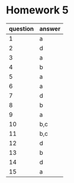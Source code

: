 # Homework 5

| question | answer |
|----------|--------|
| 1        | a      |
| 2        | d      |
| 3        | a      |
| 4        | b      |
| 5        | a      |
| 6        | a      |
| 7        | d      |
| 8        | b      |
| 9        | a      |
| 10       | b,c    |
| 11       | b,c    |
| 12       | d      |
| 13       | b      |
| 14       | d      |
| 15       | a      |
